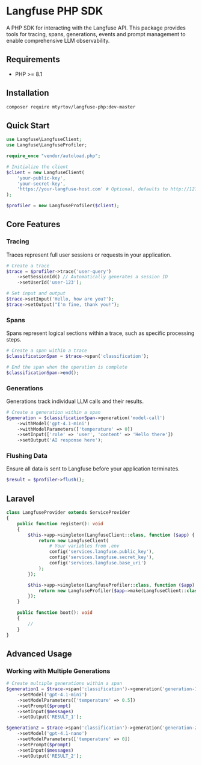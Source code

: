 # Langfuse PHP SDK

A PHP SDK for interacting with the Langfuse API. This package provides tools for tracing, spans, generations, events and prompt management to enable comprehensive LLM observability.

## Requirements

- PHP >= 8.1

## Installation

```bash
composer require mtyrtov/langfuse-php:dev-master
```

## Quick Start

```php
use Langfuse\LangfuseClient;
use Langfuse\LangfuseProfiler;

require_once "vendor/autoload.php";

# Initialize the client
$client = new LangfuseClient(
    'your-public-key',
    'your-secret-key',
    'https://your-langfuse-host.com' # Optional, defaults to http://127.0.0.1:3000
);

$profiler = new LangfuseProfiler($client);
```

## Core Features

### Tracing

Traces represent full user sessions or requests in your application.

```php
# Create a trace
$trace = $profiler->trace('user-query')
    ->setSessionId() // Automatically generates a session ID
    ->setUserId('user-123');

# Set input and output
$trace->setInput('Hello, how are you?');
$trace->setOutput("I'm fine, thank you!");
```

### Spans

Spans represent logical sections within a trace, such as specific processing steps.

```php
# Create a span within a trace
$classificationSpan = $trace->span('classification');

# End the span when the operation is complete
$classificationSpan->end();
```

### Generations

Generations track individual LLM calls and their results.

```php
# Create a generation within a span
$generation = $classificationSpan->generation('model-call')
    ->withModel('gpt-4.1-mini')
    ->withModelParameters(['temperature' => 0])
    ->setInput(['role' => 'user', 'content' => 'Hello there'])
    ->setOutput('AI response here');
```

### Flushing Data

Ensure all data is sent to Langfuse before your application terminates.

```php
$result = $profiler->flush();
```

## Laravel
```php
class LangfuseProvider extends ServiceProvider
{
    public function register(): void
    {
        $this->app->singleton(LangfuseClient::class, function ($app) {
            return new LangfuseClient(
                # Your variables from .env
                config('services.langfuse.public_key'),
                config('services.langfuse.secret_key'),
                config('services.langfuse.base_uri')
            );
        });

        $this->app->singleton(LangfuseProfiler::class, function ($app) {
            return new LangfuseProfiler($app->make(LangfuseClient::class));
        });
    }

    public function boot(): void
    {
        //
    }
}
```

## Advanced Usage

### Working with Multiple Generations

```php
# Create multiple generations within a span
$generation1 = $trace->span('classification')->generation('generation-1')
    ->setModel('gpt-4.1-mini')
    ->setModelParameters(['temperature' => 0.5])
    ->setPrompt($prompt)
    ->setInput($messages)
    ->setOutput('RESULT_1');

$generation2 = $trace->span('classification')->generation('generation-2')
    ->setModel('gpt-4.1-nano')
    ->setModelParameters(['temperature' => 0])
    ->setPrompt($prompt)
    ->setInput($messages)
    ->setOutput('RESULT_2');
```
